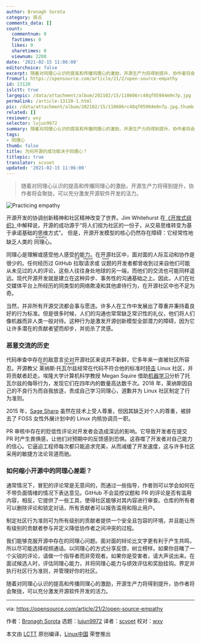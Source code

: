 ```yaml
---
author: Bronagh Sorota
category: 观点
comments_data: []
count:
  commentnum: 0
  favtimes: 0
  likes: 0
  sharetimes: 0
  viewnum: 2208
date: '2021-02-15 11:06:00'
editorchoice: false
excerpt: 随着对同理心认识的提高和传播同理心的激励，开源生产力将得到提升，协作者将会聚拢，可以充分激发开源软件开发的活力。
fromurl: https://opensource.com/article/21/2/open-source-empathy
id: 13120
islctt: true
largepic: /data/attachment/album/202102/15/110606rc48qf05904m9n7p.jpg
permalink: /article-13120-1.html
pic: /data/attachment/album/202102/15/110606rc48qf05904m9n7p.jpg.thumb.jpg
related: []
reviewer: wxy
selector: lujun9972
summary: 随着对同理心认识的提高和传播同理心的激励，开源生产力将得到提升，协作者将会聚拢，可以充分激发开源软件开发的活力。
tags:
- 同理心
thumb: false
title: 为何开源的成功取决于同理心？
titlepic: true
translator: scvoet
updated: '2021-02-15 11:06:00'
---
```



> 
> 随着对同理心认识的提高和传播同理心的激励，开源生产力将得到提升，协作者将会聚拢，可以充分激发开源软件开发的活力。
> 
> 
> 


![](/data/attachment/album/202102/15/110606rc48qf05904m9n7p.jpg "Practicing empathy")


开源开发的协调创新精神和社区精神改变了世界。Jim Whitehurst 在[《开放式组织》](https://www.redhat.com/en/explore/the-open-organization-book)中解释说，开源的成功源于“将人们视为社区的一份子，从交易思维转变为基于承诺基础的思维方式”。 但是，开源开发模型的核心仍然存在障碍：它经常性地缺乏人类的<ruby> 同理心 <rt>  empathy </rt></ruby>。


同理心是理解或感受他人感受的能力。在开源社区中，面对面的人际互动和协作是很少的。任何经历过 GitHub <ruby> 拉取请求 <rt>  Pull request </rt></ruby>或<ruby> 议题 <rt>  Issue </rt></ruby>的开发者都曾收到过来自他们可能从未见过的人的评论，这些人往往身处地球的另一端，而他们的交流也可能同样遥远。现代开源开发就是建立在这种异步、事务性的沟通基础之上。因此，人们在社交媒体平台上所经历的同类型的网络欺凌和其他虐待行为，在开源社区中也不足为奇。


当然，并非所有开源交流都会事与愿违。许多人在工作中发展出了尊重并秉持着良好的行为标准。但是很多时候，人们的沟通也常常缺乏常识性的礼仪，他们将人们像机器而非人类一般对待。这种行为是激发开源创新模型全部潜力的障碍，因为它让许多潜在的贡献者望而却步，并扼杀了灵感。


### 恶意交流的历史


代码审查中存在的敌意言论对开源社区来说并不新鲜，它多年来一直被社区所容忍。开源教父<ruby> 莱纳斯·托瓦尔兹 <rt>  Linus Torvalds </rt></ruby>经常在代码不符合他的标准时[抨击](https://arstechnica.com/information-technology/2013/07/linus-torvalds-defends-his-right-to-shame-linux-kernel-developers/) Linux 社区，并将贡献者赶走。埃隆大学计算机科学教授 Megan Squire 借助[机器学习](http://flossdata.syr.edu/data/insults/hicssInsultsv2.pdf)分析了托瓦尔兹的侮辱行为，发现它们在四年内的数量高达数千次。2018 年，莱纳斯因自己的不良行为而自我放逐，责成自己学习同理心，道歉并为 Linux 社区制定了行为准则。


2015 年，[Sage Sharp](https://en.wikipedia.org/wiki/Sage_Sharp) 虽然在技术上受人尊重，但因其缺乏对个人的尊重，被辞去了 FOSS 女性外展计划中的 Linux 内核协调员一职。


PR 审核中存在的贬低性评论对开发者会造成深远的影响。它导致开发者在提交 PR 时产生畏惧感，让他们对预期中的反馈感到恐惧。这吞噬了开发者对自己能力的信心。它逼迫工程师每次都只能追求完美，从而减缓了开发速度，这与许多社区采用的敏捷方法论背道而驰。


### 如何缩小开源中的同理心差距？


通常情况下，冒犯的评论常是无意间的，而通过一些指导，作者则可以学会如何在不带负面情绪的情况下表达意见。GitHub 不会监控议题和 PR 的评论是否有滥用内容，相反，它提供了一些工具，使得社区能够对其内容进行审查。仓库的所有者可以删除评论和锁定对话，所有贡献者可以报告滥用和阻止用户。


制定社区行为准则可为所有级别的贡献者提供一个安全且包容的环境，并且能让所有级别的贡献者参与并定义降低协作者之间冲突的过程。


我们能够克服开源中存在的同理心问题。面对面的辩论比文字更有利于产生共鸣，所以尽可能选择视频通话。以同理心的方式分享反馈，树立榜样。如果你目睹了一个尖锐的评论，请做一个指导者而非旁观者。如果你是受害者，请大声说出来。在面试候选人时，评估同理心能力，并将同理心能力与绩效评估和奖励挂钩。界定并执行社区行为准则，并管理好你的社区。


随着对同理心认识的提高和传播同理心的激励，开源生产力将得到提升，协作者将会聚拢，可以充分激发开源软件开发的活力。




---


via: <https://opensource.com/article/21/2/open-source-empathy>


作者：[Bronagh Sorota](https://opensource.com/users/bsorota) 选题：[lujun9972](https://github.com/lujun9972) 译者：[scvoet](https://github.com/scvoet) 校对：[wxy](https://github.com/wxy)


本文由 [LCTT](https://github.com/LCTT/TranslateProject) 原创编译，[Linux中国](https://linux.cn/) 荣誉推出